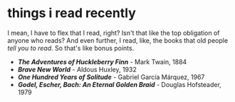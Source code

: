 # things i read recently

I mean, I have to flex that I read, right?
Isn't that like the top obligation of anyone who reads?
And even further, I read, like, the books that old people *tell you to read*.
So that's like bonus points.

- ***The Adventures of Huckleberry Finn*** - Mark Twain, 1884
- ***Brave New World*** - Aldous Huxley, 1932
- ***One Hundred Years of Solitude*** - Gabriel García Márquez, 1967
- ***Godel, Escher, Bach: An Eternal Golden Braid*** - Douglas Hofsteader, 1979